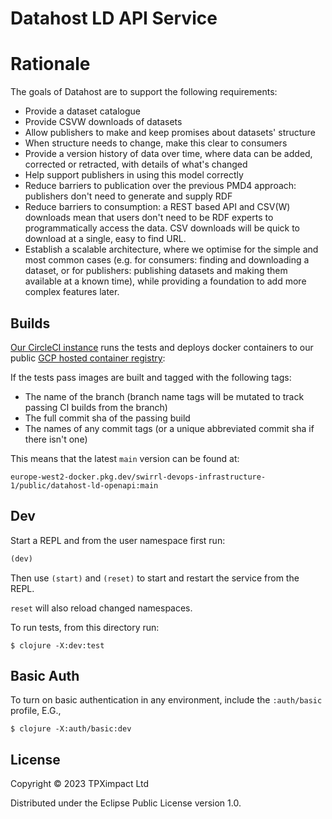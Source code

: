 # Datahost LD API Service

# Rationale

The goals of Datahost are to support the following requirements:

- Provide a dataset catalogue
- Provide CSVW downloads of datasets
- Allow publishers to make and keep promises about datasets' structure
- When structure needs to change, make this clear to consumers
- Provide a version history of data over time, where data can be added, corrected or retracted, with details of what's changed
- Help support publishers in using this model correctly
- Reduce barriers to publication over the previous PMD4 approach: publishers don't need to generate and supply RDF
- Reduce barriers to consumption: a REST based API and CSV(W) downloads mean that users don't need to be RDF experts to programmatically access the data. CSV downloads will be quick to download at a single, easy to find URL.
- Establish a scalable architecture, where we optimise for the simple and most common cases (e.g. for consumers: finding and downloading a dataset, or for publishers: publishing datasets and making them available at a known time), while providing a foundation to add more complex features later.






## Builds

[Our CircleCI instance](https://app.circleci.com/pipelines/github/Swirrl/datahost-prototypes) runs the tests and deploys docker containers to our public [GCP hosted container registry](https://console.cloud.google.com/artifacts/docker/swirrl-devops-infrastructure-1/europe-west2/public/datahost-ld-openapi):

If the tests pass images are built and tagged with the following tags:

- The name of the branch (branch name tags will be mutated to track passing CI builds from the branch)
- The full commit sha of the passing build
- The names of any commit tags (or a unique abbreviated commit sha if there isn't one)

This means that the latest `main` version can be found at:

`europe-west2-docker.pkg.dev/swirrl-devops-infrastructure-1/public/datahost-ld-openapi:main`

## Dev

Start a REPL and from the user namespace first run:

```clojure
(dev)
```

Then use `(start)` and `(reset)` to start and restart the service from the REPL.

`reset` will also reload changed namespaces.

To run tests, from this directory run:

```
$ clojure -X:dev:test
```

## Basic Auth

To turn on basic authentication in any environment, include the `:auth/basic`
profile, E.G.,

``` shell
$ clojure -X:auth/basic:dev
```

## License

Copyright © 2023 TPXimpact Ltd

Distributed under the Eclipse Public License version 1.0.
